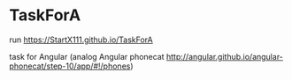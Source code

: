 # TaskForA

run https://StartX111.github.io/TaskForA

task for Angular (analog Angular phonecat http://angular.github.io/angular-phonecat/step-10/app/#!/phones)
